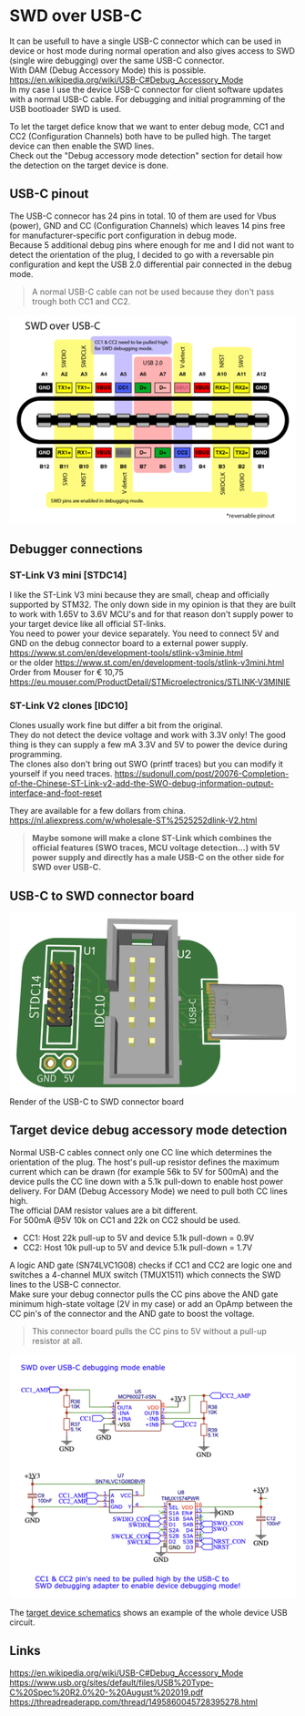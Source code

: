# SWD over USB-C
 It can be usefull to have a single USB-C connector which can be used in device or host mode during normal operation and also gives access to SWD (single wire debugging) over the same USB-C connector.  
 With DAM (Debug Accessory Mode) this is possible.
 https://en.wikipedia.org/wiki/USB-C#Debug_Accessory_Mode  
 In my case I use the device USB-C connector for client software updates with a normal USB-C cable. For debugging and initial programming of the USB bootloader SWD is used.
  
 To let the target defice know that we want to enter debug mode, CC1 and CC2 (Configuration Channels) both have to be pulled high. The target device can then enable the SWD lines.  
 Check out the "Debug accessory mode detection" section for detail how the detection on the target device is done.  

 ## USB-C pinout
 The USB-C connecor has 24 pins in total. 10 of them are used for Vbus (power), GND and CC (Configuration Channels) which leaves 14 pins free for manufacturer-specific port configuration in debug mode.  
 Because 5 additional debug pins where enough for me and I did not want to detect the orientation of the plug, I decided to go with a reversable pin configuration and kept the USB 2.0 differential pair connected in the debug mode.
 > A normal USB-C cable can not be used because they don't pass trough both CC1 and CC2.

 <img src="images/SWD over USB-C Pinout-01.png" width="600" alt="SWD over USB-C pinout"/>
 
 ## Debugger connections
 ### ST-Link V3 mini [STDC14]
 I like the ST-Link V3 mini because they are small, cheap and officially supported by STM32. The only down side in my opinion is that they are built to work with 1.65V to 3.6V MCU's and for that reason don't supply power to your target device like all official ST-links.  
 You need to power your device separately. You need to connect 5V and GND on the debug connector board to a external power supply.
 https://www.st.com/en/development-tools/stlink-v3minie.html  
 or the older https://www.st.com/en/development-tools/stlink-v3mini.html  
 Order from Mouser for € 10,75 https://eu.mouser.com/ProductDetail/STMicroelectronics/STLINK-V3MINIE

 ### ST-Link V2 clones [IDC10]
 Clones usually work fine but differ a bit from the original.  
 They do not detect the device voltage and work with 3.3V only!
 The good thing is they can supply a few mA 3.3V and 5V to power the device during programming.  
 The clones also don't bring out SWO (printf traces) but you can modify it yourself if you need traces.  https://sudonull.com/post/20076-Completion-of-the-Chinese-ST-Link-v2-add-the-SWO-debug-information-output-interface-and-foot-reset  

 They are available for a few dollars from china.  
 https://nl.aliexpress.com/w/wholesale-ST%2525252dlink-V2.html

 > <b>Maybe somone will make a clone ST-Link which combines the official features (SWO traces, MCU voltage detection...) with 5V power supply and directly has a male USB-C on the other side for SWD over USB-C. </b>

 ## USB-C to SWD connector board
 <img src="images/SWD over USB-C top render.png" width="600" alt="SWD over USB-C connector"/>
 Render of the USB-C to SWD connector board

 ## Target device debug accessory mode detection 
 Normal USB-C cables connect only one CC line which determines the orientation of the plug. The host's pull-up resistor defines the maximum current which can be drawn (for example 56k to 5V for 500mA) and the device pulls the CC line down with a 5.1k pull-down to enable host power delivery.
 For DAM (Debug Accessory Mode) we need to pull both CC lines high.  
 The official DAM resistor values are a bit different.  
 For 500mA @5V 10k on CC1 and 22k on CC2 should be used.  
 - CC1: Host 22k pull-up to 5V and device 5.1k pull-down = 0.9V
 - CC2: Host 10k pull-up to 5V and device 5.1k pull-down = 1.7V

 A logic AND gate (SN74LVC1G08) checks if CC1 and CC2 are logic one and switches a 4-channel MUX switch (TMUX1511) which connects the SWD lines to the USB-C connector.  
 Make sure your debug connector pulls the CC pins above the AND gate minimum high-state voltage (2V in my case) or add an OpAmp between the CC pin's of the connector and the AND gate to boost the voltage.

 > This connector board pulls the CC pins to 5V without a pull-up resistor at all. 

 <img src="images/DAM_detection_circuit.png" width="600" alt="SWD over USB-C pinout"/>

 The [target device schematics](/Schematic_DAM_detection.pdf) shows an example of the whole device USB circuit.  

 ## Links
 https://en.wikipedia.org/wiki/USB-C#Debug_Accessory_Mode  
 https://www.usb.org/sites/default/files/USB%20Type-C%20Spec%20R2.0%20-%20August%202019.pdf  
 https://threadreaderapp.com/thread/1495860045728395278.html  
